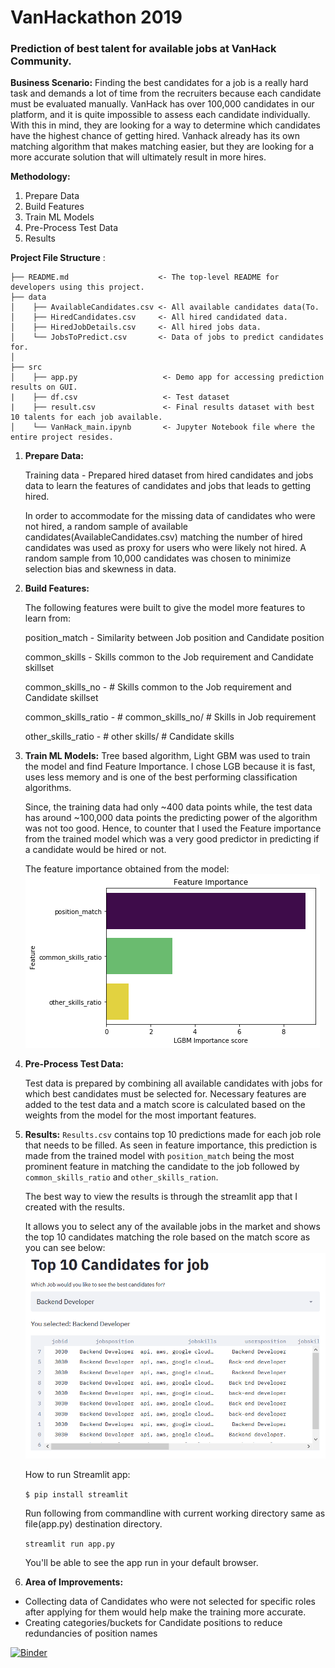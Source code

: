 # VanHackathon 2019
### Prediction of best talent for available jobs at VanHack Community.

**Business Scenario:** Finding the best candidates for a job is a really hard task and demands a lot of time from the recruiters because each candidate must be evaluated manually. VanHack has over 100,000 candidates in our platform, and it is quite impossible to assess each candidate individually. With this in mind, they are looking for a way to determine which candidates have the highest chance of getting hired. Vanhack already has its own matching algorithm that makes matching easier, but they are looking for a more accurate solution that will ultimately result in more hires. 

**Methodology:**

1. Prepare Data
2. Build Features
3. Train ML Models
4. Pre-Process Test Data
5. Results

 **Project File Structure** :
```
├── README.md                    <- The top-level README for developers using this project.
├── data
│    ├── AvailableCandidates.csv <- All available candidates data(To.   
│    ├── HiredCandidates.csv     <- All hired candidated data.
│    ├── HiredJobDetails.csv     <- All hired jobs data.
│    └── JobsToPredict.csv       <- Data of jobs to predict candidates for.
│
├── src
│    ├── app.py                   <- Demo app for accessing prediction results on GUI.
|    ├── df.csv                   <- Test dataset
|    ├── result.csv               <- Final results dataset with best 10 talents for each job available.
│    └── VanHack_main.ipynb       <- Jupyter Notebook file where the entire project resides. 

```
1. **Prepare Data:**

   Training data - Prepared hired dataset from hired candidates and jobs data to learn the features of candidates and jobs that leads to getting hired. 

   In order to accommodate for the missing data of candidates who were not hired, a random sample of available candidates(AvailableCandidates.csv) matching the number of hired candidates was used as proxy for users who were likely not hired. A random sample from 10,000 candidates was chosen to minimize selection bias and skewness in data.

2. **Build Features:**

   The following features were built to give the model more features to learn from:

   position_match - Similarity between Job position and Candidate position

   common_skills - Skills common to the Job requirement and Candidate skillset

   common_skills_no - # Skills common to the Job requirement and Candidate skillset

   common_skills_ratio - # common_skills_no/ # Skills in Job requirement

   other_skills_ratio - # other skills/ # Candidate skills

   

3. **Train ML Models:**
     Tree based algorithm, Light GBM was used to train the model and find Feature Importance. I chose LGB because it is fast, uses less   memory and is one of the best performing classification algorithms. 
   
   Since, the training data had only ~400 data points while, the test data has around ~100,000 data points the predicting power of the algorithm was not too good. Hence, to counter that I used the Feature importance from the trained model which was a very good predictor in predicting if a candidate would be hired or not. 
   
   The feature importance obtained from the model:
   ![Feature Importance](https://github.com/anishjoni/VanHackathon/blob/master/viz/feature_imp.png)
  
 
4. **Pre-Process Test Data:**

   Test data is prepared by combining all available candidates with jobs for which best candidates must be selected for. Necessary features are added to the test data and a match score is calculated based on the weights from the model for the most important features.

5. **Results:**
   `Results.csv` contains top 10 predictions made for each job role that needs to be filled. As seen in feature importance, this prediction is made from the trained model with `position_match` being the most prominent feature in matching the candidate to the job followed by `common_skills_ratio` and `other_skills_ration`.
   
   The best way to view the results is through the streamlit app that I created with the results.
   
   It allows you to select any of the available jobs in the market and shows the top 10 candidates matching the role based on the match score as you can see below:
   ![Top 10 Candidates](https://github.com/anishjoni/VanHackathon/blob/master/viz/top_10_talent.png)
   
   How to run Streamlit app:
   
   `$ pip install streamlit`
   
   Run following from commandline with current working directory same as file(app.py) destination directory.
   
   `streamlit run app.py`
   
   You'll be able to see the app run in your default browser.
   
6. **Area of Improvements:**
  - Collecting data of Candidates who were not selected for specific roles after applying for them would help make the training more accurate.
  - Creating categories/buckets for Candidate positions to reduce redundancies of position names
  
  [![Binder](https://mybinder.org/badge_logo.svg)](https://mybinder.org/v2/gh/www.github.com/anishjoni/VanHackathon/master)

